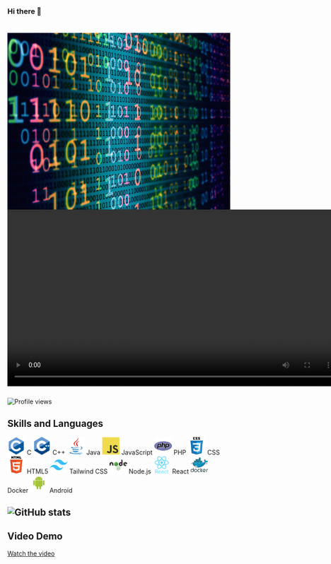 ### Hi there 👋




<h1 align= "center">
   <img src="https://github.com/hasitha1998/hasitha1998/blob/main/code.jpg" width = "750px" height = "400px" align = "center"/>
   <video width="750px" height="400px" controls>
  <source src="binary.mp4" type="video/mp4">
  
  Your browser does not support the video tag.
</video>
</h1>


![Profile views](https://gpvc.arturio.dev/hasitha1998) 

## <h2>Skills and Languages</h2>

<div>
  <img src="https://raw.githubusercontent.com/devicons/devicon/master/icons/c/c-original.svg" alt="c" width="40" height="40"/> C
  <img src="https://raw.githubusercontent.com/devicons/devicon/master/icons/cplusplus/cplusplus-original.svg" alt="cplusplus" width="40" height="40"/> C++
  <img src="https://raw.githubusercontent.com/devicons/devicon/master/icons/java/java-original.svg" alt="java" width="40" height="40"/> Java
  <img src="https://raw.githubusercontent.com/devicons/devicon/master/icons/javascript/javascript-original.svg" alt="javascript" width="40" height="40"/> JavaScript
  <img src="https://raw.githubusercontent.com/devicons/devicon/master/icons/php/php-original.svg" alt="php" width="40" height="40"/> PHP
  <img src="https://raw.githubusercontent.com/devicons/devicon/master/icons/css3/css3-original-wordmark.svg" alt="css3" width="40" height="40"/> CSS
  <img src="https://raw.githubusercontent.com/devicons/devicon/master/icons/html5/html5-original-wordmark.svg" alt="html5" width="40" height="40"/> HTML5
  <img src="https://raw.githubusercontent.com/devicons/devicon/master/icons/tailwindcss/tailwindcss-plain.svg" alt="tailwindcss" width="40" height="40"/> Tailwind CSS
  <img src="https://raw.githubusercontent.com/devicons/devicon/master/icons/nodejs/nodejs-original-wordmark.svg" alt="nodejs" width="40" height="40"/> Node.js
  <img src="https://raw.githubusercontent.com/devicons/devicon/master/icons/react/react-original-wordmark.svg" alt="react" width="40" height="40"/> React
  <img src="https://raw.githubusercontent.com/devicons/devicon/master/icons/docker/docker-original-wordmark.svg" alt="docker" width="40" height="40"/> Docker
  <img src="https://raw.githubusercontent.com/devicons/devicon/master/icons/android/android-original-wordmark.svg" alt="android" width="40" height="40"/> Android
</div>


## ![GitHub stats](https://github-readme-stats.vercel.app/api?username=hasitha1998&show_icons=true)  
## Video Demo
[Watch the video](binary.mp4)
